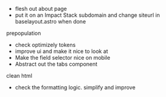 - flesh out about page
- put it on an Impact Stack subdomain and change siteurl in baselayout.astro when done

prepopulation
- check optimizely tokens
- improve ui and make it nice to look at
- Make the field selector nice on mobile
- Abstract out the tabs component

clean html
- check the formatting logic. simplify and improve